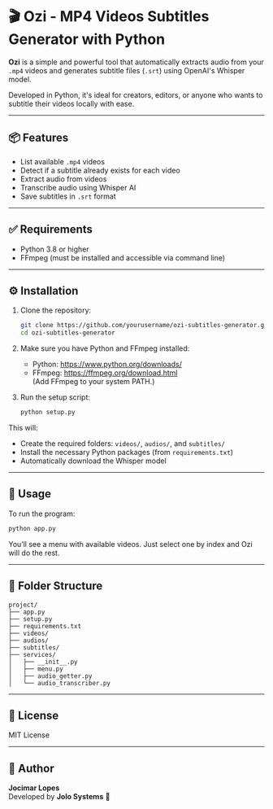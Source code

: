 # 🎬 Ozi - MP4 Videos Subtitles Generator with Python

**Ozi** is a simple and powerful tool that automatically extracts audio from your `.mp4` videos and generates subtitle files (`.srt`) using OpenAI's Whisper model.

Developed in Python, it's ideal for creators, editors, or anyone who wants to subtitle their videos locally with ease.

---

## 📦 Features

- List available `.mp4` videos  
- Detect if a subtitle already exists for each video  
- Extract audio from videos  
- Transcribe audio using Whisper AI  
- Save subtitles in `.srt` format  

---

## ✅ Requirements

- Python 3.8 or higher  
- FFmpeg (must be installed and accessible via command line)

---

## ⚙️ Installation

1. Clone the repository:

   ```bash
   git clone https://github.com/yourusername/ozi-subtitles-generator.git  
   cd ozi-subtitles-generator
   ```

2. Make sure you have Python and FFmpeg installed:

   - Python: https://www.python.org/downloads/  
   - FFmpeg: https://ffmpeg.org/download.html  
     (Add FFmpeg to your system PATH.)

3. Run the setup script:

   ```bash
   python setup.py
   ```

This will:

- Create the required folders: `videos/`, `audios/`, and `subtitles/`  
- Install the necessary Python packages (from `requirements.txt`)  
- Automatically download the Whisper model  

---

## 🚀 Usage

To run the program:

```bash
python app.py
```

You’ll see a menu with available videos. Just select one by index and Ozi will do the rest.

---

## 📁 Folder Structure

```
project/  
├── app.py  
├── setup.py  
├── requirements.txt  
├── videos/  
├── audios/  
├── subtitles/  
├── services/  
│   ├── __init__.py  
│   ├── menu.py  
│   ├── audio_getter.py  
│   └── audio_transcriber.py  
```

---

## 📄 License

MIT License

---

## 👤 Author

**Jocimar Lopes**  
Developed by **Jolo Systems** 🚀